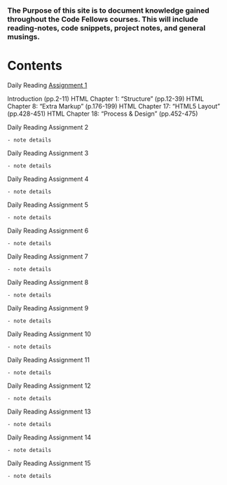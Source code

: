 

### The Purpose of this site is to document knowledge gained throughout the Code Fellows courses. This will include reading-notes, code snippets, project notes, and general musings.

# Contents
  
  
  Daily Reading [Assignment 1](class-01.md)
  
  Introduction (pp.2-11)
  HTML Chapter 1: “Structure” (pp.12-39)
  HTML Chapter 8: “Extra Markup” (p.176-199)
  HTML Chapter 17: “HTML5 Layout” (pp.428-451)
  HTML Chapter 18: “Process & Design” (pp.452-475)
  
   Daily Reading Assignment 2
    
    - note details 

   Daily Reading Assignment 3
   
    - note details

   Daily Reading Assignment 4
    
    - note details
     
   Daily Reading Assignment 5
    
    - note details
     
   Daily Reading Assignment 6
    
    - note details

   Daily Reading Assignment 7
    
    - note details

   Daily Reading Assignment 8
    
    - note details

   Daily Reading Assignment 9
    
    - note details

   Daily Reading Assignment 10
    
    - note details

   Daily Reading Assignment 11
    
    - note details

   Daily Reading Assignment 12
    
    - note details

   Daily Reading Assignment 13
    
    - note details

   Daily Reading Assignment 14
    
    - note details

   Daily Reading Assignment 15
    
    - note details



